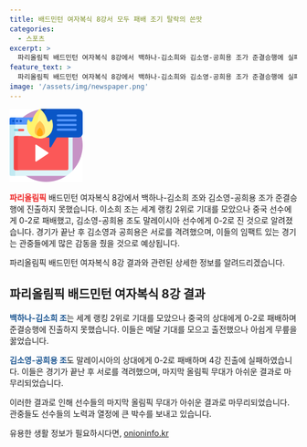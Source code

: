 ```yaml
---
title: 배드민턴 여자복식 8강서 모두 패배 조기 탈락의 쓴맛
categories:
  - 스포츠
excerpt: >
  파리올림픽 배드민턴 여자복식 8강에서 백하나-김소희와 김소영-공희용 조가 준결승행에 실패했습니다. 세계랭킹 2위 백하나-이소희 조는 중국에 0-2로 패배하며 메달 기대를 접었습니다. 김소영-공희용 조도 말레이시아에 0-2로 지면서 4강전에서 탈락했습니다. 이로써 김소영과 공희용은 마지막 올림픽 무대에서 눈물을 보이며 경기를 마쳤습니다. (#파리올림픽 #배드민턴 #여자복식)
feature_text: >
  파리올림픽 배드민턴 여자복식 8강에서 백하나-김소희와 김소영-공희용 조가 준결승행에 실패했습니다. 세계랭킹 2위 백하나-이소희 조는 중국에 0-2로 패배하며 메달 기대를 접었습니다. 김소영-공희용 조도 말레이시아에 0-2로 지면서 4강전에서 탈락했습니다. 이로써 김소영과 공희용은 마지막 올림픽 무대에서 눈물을 보이며 경기를 마쳤습니다. (#파리올림픽 #배드민턴 #여자복식)
image: '/assets/img/newspaper.png'
---
```


<p><img src="/assets/img/news.png" alt="rentncar 속보" /></p>

<p><b><span style="color: #ee2323;">파리올림픽</span></b> 배드민턴 여자복식 8강에서 백하나-김소희 조와 김소영-공희용 조가 준결승행에 진출하지 못했습니다. 이소희 조는 세계 랭킹 2위로 기대를 모았으나 중국 선수에게 0-2로 패배했고, 김소영-공희용 조도 말레이시아 선수에게 0-2로 진 것으로 알려졌습니다. 경기가 끝난 후 김소영과 공희용은 서로를 격려했으며, 이들의 임팩트 있는 경기는 관중들에게 많은 감동을 줬을 것으로 예상됩니다. </p>

<p>파리올림픽 배드민턴 여자복식 8강 결과와 관련된 상세한 정보를 알려드리겠습니다. </p>

<h2 data-ke-size="size26">파리올림픽 배드민턴 여자복식 8강 결과</h2>

<p data-ke-size="size16"><b><span style="color: #1a5490;">백하나-김소희 조</span></b>는 세계 랭킹 2위로 기대를 모았으나 중국의 상대에게 0-2로 패배하며 준결승행에 진출하지 못했습니다. 이들은 메달 기대를 모으고 출전했으나 아쉽게 무릎을 꿇었습니다.</p>

<p data-ke-size="size16"><b><span style="color: #1a5490;">김소영-공희용 조</span></b>도 말레이시아의 상대에게 0-2로 패배하며 4강 진출에 실패하였습니다. 이들은 경기가 끝난 후 서로를 격려했으며, 마지막 올림픽 무대가 아쉬운 결과로 마무리되었습니다.</p>

<p>이러한 결과로 인해 선수들의 마지막 올림픽 무대가 아쉬운 결과로 마무리되었습니다. 관중들도 선수들의 노력과 열정에 큰 박수를 보내고 있습니다.</p>
유용한 생활 정보가 필요하시다면, <a href="https://onioninfo.kr" rel="dofollow">onioninfo.kr</a>


